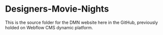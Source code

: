 # Designers-Movie-Nights

This is the source folder for the DMN website here in the GitHub, previously holded on Webflow CMS dynamic platform. 
